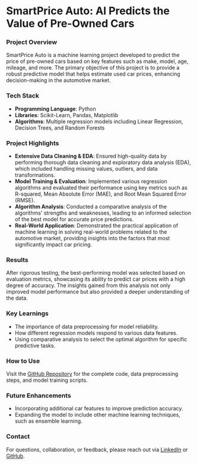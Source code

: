 # SmartPrice Auto: AI Predicts the Value of Pre-Owned Cars

### Project Overview
SmartPrice Auto is a machine learning project developed to predict the price of pre-owned cars based on key features such as make, model, age, mileage, and more. The primary objective of this project is to provide a robust predictive model that helps estimate used car prices, enhancing decision-making in the automotive market.

### Tech Stack
- **Programming Language**: Python
- **Libraries**: Scikit-Learn, Pandas, Matplotlib
- **Algorithms**: Multiple regression models including Linear Regression, Decision Trees, and Random Forests

### Project Highlights
- **Extensive Data Cleaning & EDA**: Ensured high-quality data by performing thorough data cleaning and exploratory data analysis (EDA), which included handling missing values, outliers, and data transformations.
- **Model Training & Evaluation**: Implemented various regression algorithms and evaluated their performance using key metrics such as R-squared, Mean Absolute Error (MAE), and Root Mean Squared Error (RMSE).
- **Algorithm Analysis**: Conducted a comparative analysis of the algorithms' strengths and weaknesses, leading to an informed selection of the best model for accurate price predictions.
- **Real-World Application**: Demonstrated the practical application of machine learning in solving real-world problems related to the automotive market, providing insights into the factors that most significantly impact car pricing.

### Results
After rigorous testing, the best-performing model was selected based on evaluation metrics, showcasing its ability to predict car prices with a high degree of accuracy. The insights gained from this analysis not only improved model performance but also provided a deeper understanding of the data.

### Key Learnings
- The importance of data preprocessing for model reliability.
- How different regression models respond to various data features.
- Using comparative analysis to select the optimal algorithm for specific predictive tasks.

### How to Use
Visit the [GitHub Repository](https://github.com/rush3010/SmartPrice-Auto-AI-Predicts-the-Value-of-Pre-Owned-Cars) for the complete code, data preprocessing steps, and model training scripts.

### Future Enhancements
- Incorporating additional car features to improve prediction accuracy.
- Expanding the model to include other machine learning techniques, such as ensemble learning.

### Contact
For questions, collaboration, or feedback, please reach out via [LinkedIn](https://www.linkedin.com/in/rushabh-nalawade-bb7966192) or [GitHub](https://github.com/rush3010).

